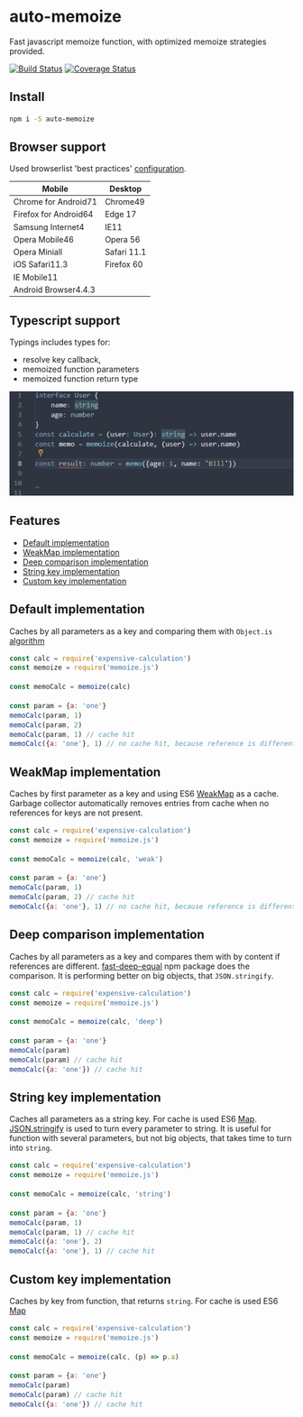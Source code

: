 # auto-memoize
Fast javascript memoize function, with optimized memoize strategies provided.

[![Build Status](https://travis-ci.com/pavel-surinin/auto-memoize.svg?branch=master)](https://travis-ci.com/pavel-surinin/auto-memoize)
[![Coverage Status](https://coveralls.io/repos/github/pavel-surinin/auto-memoize/badge.svg?branch=master)](https://coveralls.io/github/pavel-surinin/auto-memoize?branch=master)

## Install
```bash
npm i -S auto-memoize
```

## Browser support
Used browserlist 'best practices' [configuration](https://github.com/browserslist/browserslist#best-practices).

| Mobile	| Desktop   	|
|---	|---	|
| Chrome for Android71 | Chrome49 |
| Firefox for Android64 | Edge 17 |
| Samsung Internet4 | IE11 |
| Opera Mobile46  	| Opera 56 |
| Opera Miniall | Safari 11.1 |
| iOS Safari11.3	| Firefox 60 |
| IE Mobile11  |   	|
| Android Browser4.4.3 |   	|

## Typescript support
Typings includes types for: 
 - resolve key callback,
 - memoized function parameters
 - memoized function return type
  
![alt text](./docs/memoize.gif "Typescript typings")

## Features

  - [Default implementation](#default-implementation)
  - [WeakMap implementation](#weakmap-implementation)
  - [Deep comparison implementation](#deep-comparison-implementation)
  - [String key implementation](#string-key-implementation)
  - [Custom key implementation](#custom-key-implementation)

## Default implementation

Caches by all parameters as a key and comparing them with `Object.is` [algorithm](https://www.ecma-international.org/ecma-262/6.0/#sec-object.is)
```javascript
const calc = require('expensive-calculation')
const memoize = require('memoize.js')

const memoCalc = memoize(calc)

const param = {a: 'one'}
memoCalc(param, 1)
memoCalc(param, 2)
memoCalc(param, 1) // cache hit
memoCalc({a: 'one'}, 1) // no cache hit, because reference is different
```

## WeakMap implementation
Caches by first parameter as a key and using ES6 [WeakMap](https://developer.mozilla.org/en-US/docs/Web/JavaScript/Reference/Global_Objects/WeakMap) as a cache. Garbage collector automatically removes entries from cache when no references for keys are not present.
```javascript
const calc = require('expensive-calculation')
const memoize = require('memoize.js')

const memoCalc = memoize(calc, 'weak')

const param = {a: 'one'}
memoCalc(param, 1)
memoCalc(param, 2) // cache hit
memoCalc({a: 'one'}, 1) // no cache hit, because reference is different
```

## Deep comparison implementation
Caches by all parameters as a key and compares them with by content if references are different.
[fast-deep-equal](https://www.npmjs.com/package/fast-deep-equal)
npm package does the comparison.
It is performing better on big objects, that `JSON.stringify`.
```javascript
const calc = require('expensive-calculation')
const memoize = require('memoize.js')

const memoCalc = memoize(calc, 'deep')

const param = {a: 'one'}
memoCalc(param)
memoCalc(param) // cache hit
memoCalc({a: 'one'}) // cache hit
```

## String key implementation

Caches all parameters as a string key. For cache is used 
ES6 [Map](https://developer.mozilla.org/en-US/docs/Web/JavaScript/Reference/Global_Objects/Map). [JSON.stringify](https://developer.mozilla.org/en-US/docs/Web/JavaScript/Reference/Global_Objects/JSON/stringify)
 is used to turn every parameter to string. It is useful for function with several parameters, but not big objects, that takes time to turn into `string`.

```javascript
const calc = require('expensive-calculation')
const memoize = require('memoize.js')

const memoCalc = memoize(calc, 'string')

const param = {a: 'one'}
memoCalc(param, 1)
memoCalc(param, 1) // cache hit
memoCalc({a: 'one'}, 2) 
memoCalc({a: 'one'}, 1) // cache hit
```

## Custom key implementation
Caches by key from function, that returns `string`. For cache is used ES6 [Map](https://developer.mozilla.org/en-US/docs/Web/JavaScript/Reference/Global_Objects/Map)

```javascript
const calc = require('expensive-calculation')
const memoize = require('memoize.js')

const memoCalc = memoize(calc, (p) => p.a)

const param = {a: 'one'}
memoCalc(param)
memoCalc(param) // cache hit
memoCalc({a: 'one'}) // cache hit
```